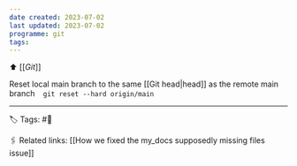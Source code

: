 ```yaml
---
date created: 2023-07-02
last updated: 2023-07-02
programme: git
tags: 
---
```

⬆ [[_Git_]]

Reset local main branch to the same [[Git head|head]] as the remote main branch
 ```
git reset --hard origin/main
 ```

---
🏷 Tags: #🌲

🖇 Related links:
[[How we fixed the my_docs supposedly missing files issue]]
